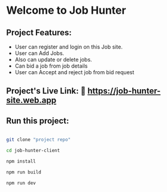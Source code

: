 # Welcome to Job Hunter

## Project Features:

- User can register and login on this Job site.
- User can Add Jobs.
- Also can update or delete jobs.
- Can bid a job from job details
- User can Accept and reject job from bid request

## Project's Live Link: 🔗 https://job-hunter-site.web.app

## Run this project:

```bash

git clone "project repo"

cd job-hunter-client

npm install

npm run build

npm run dev

```
